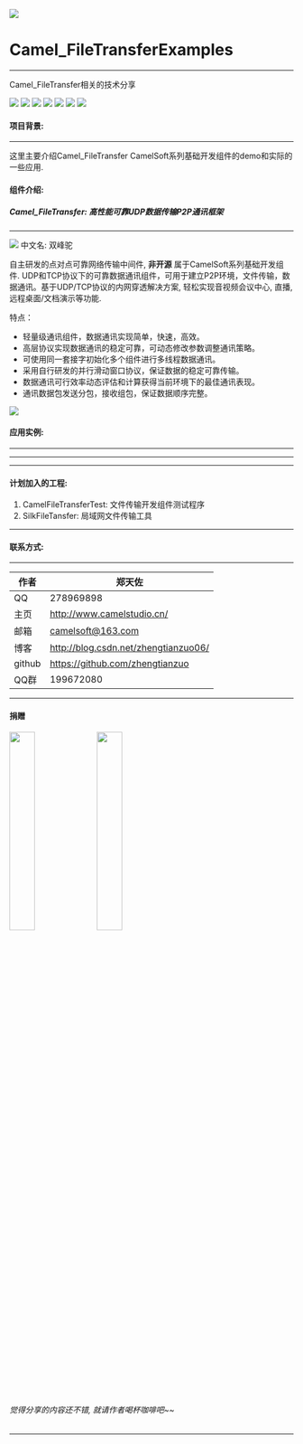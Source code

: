 ﻿
![](https://github.com/zhengtianzuo/Camel_FileTransferExamples/blob/master/Camel_FileTransferExamples.jpg?raw=true)

# Camel_FileTransferExamples
***
Camel_FileTransfer相关的技术分享

![](https://img.shields.io/badge/%E7%89%88%E6%9D%83%E8%AE%B8%E5%8F%AF-MIT-orange.svg)
![](https://img.shields.io/badge/Qt-5.10-blue.svg)
![](https://img.shields.io/badge/VS-2017-blue.svg)
![](https://img.shields.io/badge/QtQuick-2.2-blue.svg)
![](https://img.shields.io/badge/Camel_FileTransfer-1.0.0.0-blue.svg)
![](https://img.shields.io/badge/%E7%89%88%E6%9C%AC-1.0.0.0-blue.svg)
![](https://img.shields.io/badge/%E7%BC%96%E8%AF%91-%E6%88%90%E5%8A%9F-brightgreen.svg)

#### 项目背景:
***
这里主要介绍Camel_FileTransfer CamelSoft系列基础开发组件的demo和实际的一些应用.



#### 组件介绍:

##### Camel_FileTransfer: 高性能可靠UDP数据传输P2P通讯框架
***
![](https://github.com/zhengtianzuo/Camel_FileTransferExamples/blob/master/CamelFileTransferDll/camel.png?raw=true) 中文名: 双峰驼

自主研发的点对点可靠网络传输中间件, **非开源** 属于CamelSoft系列基础开发组件. UDP和TCP协议下的可靠数据通讯组件，可用于建立P2P环境，文件传输，数据通讯。基于UDP/TCP协议的内网穿透解决方案, 轻松实现音视频会议中心, 直播, 远程桌面/文档演示等功能.

特点：

* 轻量级通讯组件，数据通讯实现简单，快速，高效。
* 高层协议实现数据通讯的稳定可靠，可动态修改参数调整通讯策略。
* 可使用同一套接字初始化多个组件进行多线程数据通讯。
* 采用自行研发的并行滑动窗口协议，保证数据的稳定可靠传输。
* 数据通讯可行效率动态评估和计算获得当前环境下的最佳通讯表现。
* 通讯数据包发送分包，接收组包，保证数据顺序完整。

![](https://github.com/zhengtianzuo/zhengtianzuo.github.io/blob/master/sysall.png?raw=true)


#### 应用实例:
***

***

***
#### 计划加入的工程:
1. CamelFileTransferTest: 文件传输开发组件测试程序
2. SilkFileTansfer: 局域网文件传输工具
***


#### 联系方式:
***
|作者|郑天佐|
|---|---
|QQ|278969898
|主页|http://www.camelstudio.cn/
|邮箱|camelsoft@163.com
|博客|http://blog.csdn.net/zhengtianzuo06/
|github|https://github.com/zhengtianzuo
|QQ群|199672080|![](https://github.com/zhengtianzuo/zhengtianzuo.github.io/blob/master/qqgroup.jpg?raw=true)





***
#### **捐赠**
<img src="https://github.com/zhengtianzuo/zhengtianzuo.github.io/blob/master/weixin.jpg?raw=true" width="30%" height="30%" />           <img src="https://github.com/zhengtianzuo/zhengtianzuo.github.io/blob/master/zhifubao.jpg?raw=true" width="30%" height="30%" />

###### 觉得分享的内容还不错, 就请作者喝杯咖啡吧~~
***
